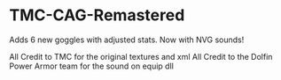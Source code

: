 # TMC-CAG-Remastered
 Adds 6 new goggles with adjusted stats. Now with NVG sounds!

 All Credit to TMC for the original textures and xml
 All Credit to the Dolfin Power Armor team for the sound on equip dll
